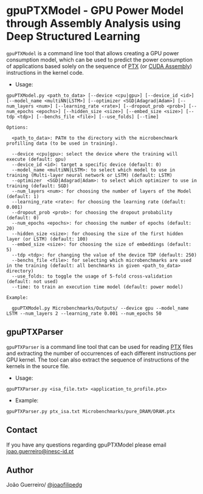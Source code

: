 # gpuPTXModel - GPU Power Model through Assembly Analysis using Deep Structured Learning

``gpuPTXModel`` is a command line tool that allows creating a GPU power consumption model, which can be used to predict the power consumption of applications based solely on the sequence of [PTX](https://docs.nvidia.com/cuda/parallel-thread-execution/index.html) (or [CUDA Assembly](https://docs.nvidia.com/cuda/cuda-binary-utilities/#overview)) instructions in the kernel code.

* Usage:
```
gpuPTXModel.py <path_to_data> [--device <cpu|gpu>] [--device_id <id>] [--model_name <multiNN|LSTM>] [--optimizer <SGD|Adagrad|Adam>] [--num_layers <num>] [--learning_rate <rate>] [--dropout_prob <prob>] [--num_epochs <epochs>] [--hidden_size <size>] [--embed_size <size>] [--tdp <tdp>] [--benchs_file <file>] [--use_folds] [--time]

Options:

  <path_to_data>: PATH to the directory with the microbenchmark profilling data (to be used in training).

  --device <cpu|gpu>: select the device where the training will execute (default: gpu)
  --device_id <id>: target a specific device (default: 0)
  --model_name <multiNN|LSTM>: to select which model to use in training (Multi-layer neural network or LSTM) (default: LSTM)
  --optimizer  <SGD|Adagrad|Adam>: to select which optimizer to use in training (default: SGD)   
  --num_layers <num>: for choosing the number of layers of the Model (default: 1)
  --learning_rate <rate>: for choosing the learning rate (default: 0.001)
  --dropout_prob <prob>: for choosing the dropout probability (default: 0)
  --num_epochs <epochs>: for choosing the number of epochs (default: 20)
  --hidden_size <size>: for choosing the size of the first hidden layer (or LSTM) (default: 100)
  --embed_size <size>: for choosing the size of embeddings (default: 5)
  --tdp <tdp>: for changing the value of the device TDP (default: 250)
  --benchs_file <file>: for selecting which microbenchmarks are used in the training (default: all benchmarks in given <path_to_data> directory)
  --use_folds: to toggle the usage of 5-fold cross-validation (default: not used)
  --time: to train an execution time model (default: power model)

Example:

  gpuPTXModel.py Microbenchmarks/Outputs/ --device gpu --model_name LSTM --num_layers 2 --learning_rate 0.001 --num_epochs 50
```

## gpuPTXParser

``gpuPTXParser`` is a command line tool that can be used for reading [PTX](https://docs.nvidia.com/cuda/parallel-thread-execution/index.html) files and extracting the number of occurrences of each different instructions per GPU kernel. The tool can also extract the sequence of instructions of the kernels in the source file.


* Usage:
```
gpuPTXParser.py <isa_file.txt> <application_to_profile.ptx>
```

* Example:
```
gpuPTXParser.py ptx_isa.txt Microbenchmarks/pure_DRAM/DRAM.ptx
```
## Contact
If you have any questions regarding gpuPTXModel please email joao.guerreiro@inesc-id.pt

## Author
João Guerreiro/ [@joaofilipedg](https://github.com/joaofilipedg)
